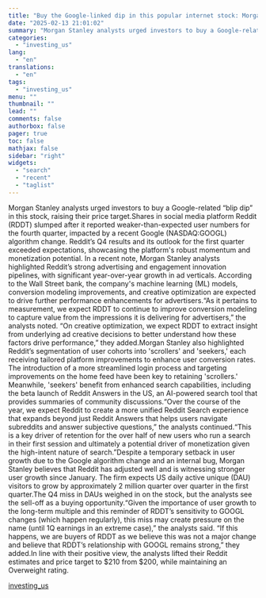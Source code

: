 ```yaml
---
title: "Buy the Google-linked dip in this popular internet stock: Morgan Stanley"
date: "2025-02-13 21:01:02"
summary: "Morgan Stanley analysts urged investors to buy a Google-related “blip dip” in this stock, raising their price target.Shares in social media platform Reddit (RDDT) slumped after it reported weaker-than-expected user numbers for the fourth quarter, impacted by a recent Google (NASDAQ:GOOGL) algorithm change. Reddit’s Q4 results and its outlook for..."
categories:
  - "investing_us"
lang:
  - "en"
translations:
  - "en"
tags:
  - "investing_us"
menu: ""
thumbnail: ""
lead: ""
comments: false
authorbox: false
pager: true
toc: false
mathjax: false
sidebar: "right"
widgets:
  - "search"
  - "recent"
  - "taglist"
---
```


Morgan Stanley analysts urged investors to buy a Google-related “blip dip” in this stock, raising their price target.Shares in social media platform Reddit (RDDT) slumped after it reported weaker-than-expected user numbers for the fourth quarter, impacted by a recent Google (NASDAQ:GOOGL) algorithm change. Reddit’s Q4 results and its outlook for the first quarter exceeded expectations, showcasing the platform's robust momentum and monetization potential. In a recent note, Morgan Stanley analysts highlighted Reddit’s strong advertising and engagement innovation pipelines, with significant year-over-year growth in ad verticals. According to the Wall Street bank, the company's machine learning (ML) models, conversion modeling improvements, and creative optimization are expected to drive further performance enhancements for advertisers.“As it pertains to measurement, we expect RDDT to continue to improve conversion modeling to capture value from the impressions it is delivering for advertisers,” the analysts noted. “On creative optimization, we expect RDDT to extract insight from underlying ad creative decisions to better understand how these factors drive performance,” they added.Morgan Stanley also highlighted Reddit’s segmentation of user cohorts into 'scrollers' and 'seekers,' each receiving tailored platform improvements to enhance user conversion rates. The introduction of a more streamlined login process and targeting improvements on the home feed have been key to retaining 'scrollers.' Meanwhile, 'seekers' benefit from enhanced search capabilities, including the beta launch of Reddit Answers in the US, an AI-powered search tool that provides summaries of community discussions.“Over the course of the year, we expect Reddit to create a more unified Reddit Search experience that expands beyond just Reddit Answers that helps users navigate subreddits and answer subjective questions,” the analysts continued.“This is a key driver of retention for the over half of new users who run a search in their first session and ultimately a potential driver of monetization given the high-intent nature of search.”Despite a temporary setback in user growth due to the Google algorithm change and an internal bug, Morgan Stanley believes that Reddit has adjusted well and is witnessing stronger user growth since January. The firm expects US daily active unique (DAU) visitors to grow by approximately 2 million quarter over quarter in the first quarter.The Q4 miss in DAUs weighed in on the stock, but the analysts see the sell-off as a buying opportunity.“Given the importance of user growth to the long-term multiple and this reminder of RDDT’s sensitivity to GOOGL changes (which happen regularly), this miss may create pressure on the name (until 1Q earnings in an extreme case),” the analysts said. “If this happens, we are buyers of RDDT as we believe this was not a major change and believe that RDDT’s relationship with GOOGL remains strong,” they added.In line with their positive view, the analysts lifted their Reddit estimates and price target to $210 from $200, while maintaining an Overweight rating.

[investing_us](https://www.investing.com/news/pro/buy-the-googlelinked-dip-in-this-popular-internet-stock-morgan-stanley-432SI-3867624)
